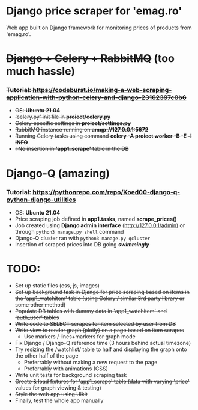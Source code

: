 # Django price scraper for 'emag.ro'
Web app built on Django framework for monitoring prices of products from 'emag.ro'.

# ~~Django + Celery + RabbitMQ~~ (too much hassle)
### ~~Tutorial: https://codeburst.io/making-a-web-scraping-application-with-python-celery-and-django-23162397c0b6~~
- ~~OS: __Ubuntu 21.04__~~
- ~~'celery.py' init file in __proiect/celery.py__~~
- ~~Celery-specific settings in __proiect/settings.py__~~
- ~~RabbitMQ instance running on __amqp://127.0.0.1:5672__~~
- ~~Running Celery tasks using command __celery -A proiect worker -B -E -l INFO__~~
- ~~! No insertion in __'app1_scrape'__ table in the DB~~

# Django-Q (amazing)
### Tutorial: https://pythonrepo.com/repo/Koed00-django-q-python-django-utilities
- OS: __Ubuntu 21.04__
- Price scraping job defined in __app1.tasks__, named __scrape_prices()__
- Job created using __Django admin interface__ (http://127.0.0.1/admin) or through `python3 manage.py shell` command
- Django-Q cluster ran with `python3 manage.py qcluster`
- Insertion of scraped prices into DB going ___swimmingly___

# TODO:
- ~~Set up static files (css, js, images)~~
- ~~Set up background task in Django for price scraping based on items in the 'app1_watchitem' table (using Celery / similar 3rd party library or some other method)~~
- ~~Populate DB tables with dummy data in 'app1_watchitem' and 'auth_user' tables~~
- ~~Write code to SELECT scrapes for item selected by user from DB~~
- ~~Write view to render graph (plotly) on a page based on item scrapes~~
  - ~~Use markers / lines+markers for graph mode~~
- Fix Django / Django-Q reference time (3 hours behind actual timezone)
- Try resizing the /watchlist/ table to half and displaying the graph onto the other half of the page
  - Preferrably without making a new request to the page
  - Preferrably with animations (CSS)
- Write unit tests for background scraping task
- ~~Create & load fixtures for 'app1_scrape' table (data with varying 'price' values for graph viewing & testing)~~
- ~~Style the web app using UIkit~~ 
- Finally, test the whole app manually
